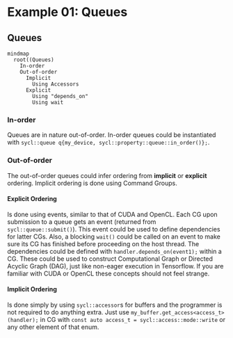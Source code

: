 # Example 01: Queues

## Queues

```mermaid
mindmap
  root((Queues)
    In-order
    Out-of-order
      Implicit
        Using Accessors
      Explicit
        Using "depends_on"
        Using wait
```

### In-order

Queues are in nature out-of-order. In-order queues could be instantiated
with `sycl::queue q{my_device, sycl::property::queue::in_order()};`.

### Out-of-order

The out-of-order queues could infer ordering from **implicit** or **explicit** ordering. Implicit ordering is done using
Command
Groups.

#### Explicit Ordering

Is done using events, similar to that of CUDA and OpenCL. Each CG upon submission to a queue gets an event (returned
from `sycl::queue::submit()`).
This event could be used to define dependencies for latter CGs. Also, a blocking `wait()` could be called on an event to
make sure its CG has finished before proceeding on the host thread.
The dependencies could be defined with `handler.depends_on(event1);` within a CG. These could be used to construct
Computational Graph or Directed Acyclic Graph (DAG), just like non-eager execution in Tensorflow. If you are familiar
with CUDA or OpenCL these concepts should not feel strange.

#### Implicit Ordering

Is done simply by using `sycl::accessor`s for buffers and the programmer is not required to do anything extra.
Just use `my_buffer.get_access<access_t>(handler);` in CG with `const auto access_t = sycl::access::mode::write` or any
other element of that enum.
